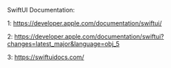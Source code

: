 
SwiftUI Documentation:

1: https://developer.apple.com/documentation/swiftui/

2: https://developer.apple.com/documentation/swiftui?changes=latest_major&language=obj_5

3: https://swiftuidocs.com/

